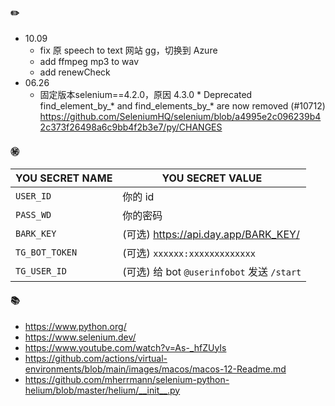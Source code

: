 #### ✏️
- 10.09
  - fix 原 speech to text 网站 gg，切换到 Azure
  - add ffmpeg mp3 to wav
  - add renewCheck
- 06.26 
  - 固定版本selenium==4.2.0，原因 4.3.0 * Deprecated find_element_by_* and find_elements_by_* are now removed (#10712) https://github.com/SeleniumHQ/selenium/blob/a4995e2c096239b42c373f26498a6c9bb4f2b3e7/py/CHANGES

#### ㊙️

|YOU SECRET NAME|YOU SECRET VALUE|
|-----|-----|
|`USER_ID`|你的 id|
|`PASS_WD`|你的密码|
|`BARK_KEY`|(可选) https://api.day.app/BARK_KEY/|
|`TG_BOT_TOKEN`|(可选) `xxxxxx:xxxxxxxxxxxxx`|
|`TG_USER_ID`|(可选) 给 bot `@userinfobot` 发送 `/start`|

#### 📚
- https://www.python.org/
- https://www.selenium.dev/
- https://www.youtube.com/watch?v=As-_hfZUyIs
- https://github.com/actions/virtual-environments/blob/main/images/macos/macos-12-Readme.md
- https://github.com/mherrmann/selenium-python-helium/blob/master/helium/__init__.py
